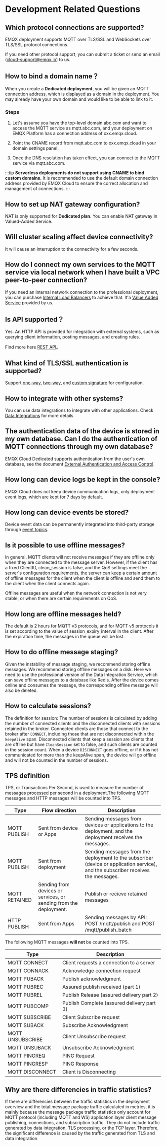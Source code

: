 # Development Related Questions

## Which protocol connections are supported?

EMQX deployment supports MQTT over TLS/SSL and WebSockets over TLS/SSL protocol connections.

If you need other protocol support, you can submit a ticket or send an email (cloud-support@emqx.io) to us.

## How to bind a domain name？

When you create a **Dedicated deployment**, you will be given an MQTT connection address, which is displayed as a domain in the deployment. You may already have your own domain and would like to be able to link to it.


### Steps

1. Let's assume you have the top-level domain abc.com and want to access the MQTT service as mqtt.abc.com, and your deployment on EMQX Platform has a connection address of xxx.emqx.cloud.

2. Point the CNAME record from mqtt.abc.com to xxx.emqx.cloud in your domain settings panel.

3. Once the DNS resolution has taken effect, you can connect to the MQTT service via mqtt.abc.com.

:::tip
**Serverless deployments do not support using CNAME to bind custom domains.** It is recommended to use the default domain connection address provided by EMQX Cloud to ensure the correct allocation and management of connections.
:::

## How to set up NAT gateway configuration?

NAT is only supported for **Dedicated plan**. You can enable NAT gateway in Valued-Added Service.

## Will cluster scaling affect device connectivity?

It will cause an interruption to the connectivity for a few seconds.

## How do I connect my own services to the MQTT service via local network when I have built a VPC peer-to-peer connection?

If you need an internal network connection to the professional deployment, you can purchase [Internal Load Balancers](../vas/intranet-lb.md) to achieve that. It'a [Value Added Service](../vas/vas-intro.md) provided by us.

## Is API supported？

Yes. An HTTP API is provided for integration with external systems, such as querying client information, posting messages, and creating rules.

Find more here [REST API](../api/api_overview.md)。

## What kind of TLS/SSL authentication is supported?

Support [one-way](../deployments/tls_ssl.md), [two-way](../deployments/tls_ssl.md), and [custom signature](../deployments/tls_ssl.md) for configuration.

## How to integrate with other systems?

You can use data integrations to integrate with other applications. Check [Data Integrations](../data_integration/introduction.md) for more details.

## The authentication data of the device is stored in my own database. Can I do the authentication of MQTT connections through my own database?
EMQX Cloud Dedicated supports authentication from the user's own database, see the document [External Authentication and Access Control](../deployments/custom_auth.md).


## How long can device logs be kept in the console?

EMQX Cloud does not keep device communication logs, only deployment event logs, which are kept for 7 days by default.

## How long can device events be stored?

Device event data can be permanently integrated into third-party storage through [event topics](../rule_engine/rule_engine_events.md).

## Is it possible to use offline messages?
In general, MQTT clients will not receive messages if they are offline only when they are connected to the message server. However, if the client has a fixed ClientID, clean_session is false, and the QoS settings meet the server's configuration requirements, the server can keep a certain amount of offline messages for the client when the client is offline and send them to the client when the client connects again.

Offline messages are useful when the network connection is not very stable, or when there are certain requirements on QoS.

## How long are offline messages held?
The default is 2 hours for MQTT v3 protocols, and for MQTT v5 protocols it is set according to the value of session_expiry_interval in the client. After the expiration time, the messages in the queue will be lost.

## How to do offline message staging?
Given the instability of message staging, we recommend storing offline messages. We recommend storing offline messages on a disk. Here we need to use the professional version of the Data Integration Service, which can save offline messages to a database like Redis. After the device comes online and consumes the message, the corresponding offline message will also be deleted.

## How to calculate sessions?
The definition for session: The number of sessions is calculated by adding the number of connected clients and the disconnected clients with sessions retained in the broker. Connected clients are those that connect to the broker after `CONNECT`, including those that are not disconnected within the `keepAlive` span. Disconnected clients that keep a session are clients that are offline but have `CleanSession` set to false, and such clients are counted in the session count. When a device `DISCONNECT` goes offline, or if it has not communicated for more than the keepAlive span, the device will go offline and will not be counted in the number of sessions.

## TPS definition
TPS, or Transactions Per Second, is used to measure the number of messages processed per second in a deployment.The following MQTT messages and HTTP messages will be counted into TPS.

| Type     | Flow direction   | Description             |
| -------- | ------ | ---------------------- |
| MQTT PUBLISH | Sent from device or Apps | Sending messages from devices or applications to the deployment, and the deployment receives the messages.   |
| MQTT PUBLISH | Sent from deployment | Sending messages from the deployment to the subscriber (device or application service), and the subscriber receives the messages. |
| MQTT RETAINED | Sending from devices or services, or sending from the deployment. | Publish or recieve retained messages |
| HTTP PUBLISH | Sent from Apps | Sending messages by API: POST /mqtt/publish and POST /mqtt/publish_batch |

The following MQTT messages **will not** be counted into TPS.

| Type  | Description              |
| -------- | ---------------------- |
| MQTT CONNECT | Client requests a connection to a server   |
| MQTT CONNACK | Acknowledge connection request   |
| MQTT PUBACK | Publish acknowledgment |
| MQTT PUBREC | Assured publish received (part 1) |
| MQTT PUBREL | Publish Release (assured delivery part 2) |
| MQTT PUBCOMP | Publish Complete (assured delivery part 3) |
| MQTT SUBSCRIBE | Client Subscribe request |
| MQTT SUBACK | Subscribe Acknowledgment |
| MQTT UNSUBSCRIBE | Client Unsubscribe request |
| MQTT UNSUBACK | Unsubscribe Acknowledgment |
| MQTT PINGREQ | PING Request |
| MQTT PINGRESP | PING Response |
| MQTT DISCONNECT | Client is Disconnecting |

## Why are there differencies in traffic statistics?
If there are differencies between the traffic statistics in the deployment overview and the total message package traffic calculated in metrics, it is mainly because the message package traffic statistics only account for MQTT protocol (including MQTT and WS) application layer client message publishing, connections, and subscription traffic. They do not include traffic generated by data integration, TLS processing, or the TCP layer. Therefore, the significant difference is caused by the traffic generated from TLS and data integration.